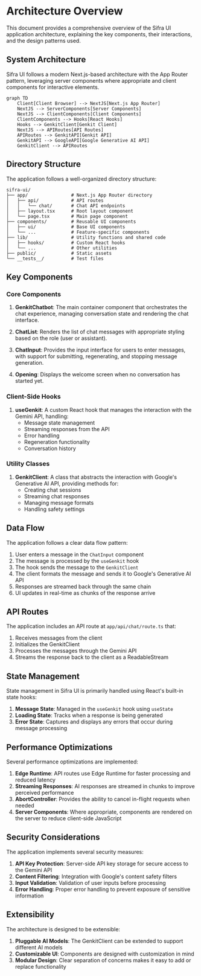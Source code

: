 # Architecture Overview

This document provides a comprehensive overview of the Sifra UI application architecture, explaining the key components, their interactions, and the design patterns used.

## System Architecture

Sifra UI follows a modern Next.js-based architecture with the App Router pattern, leveraging server components where appropriate and client components for interactive elements.

```mermaid
graph TD
    Client[Client Browser] --> NextJS[Next.js App Router]
    NextJS --> ServerComponents[Server Components]
    NextJS --> ClientComponents[Client Components]
    ClientComponents --> Hooks[React Hooks]
    Hooks --> GenkitClient[Genkit Client]
    NextJS --> APIRoutes[API Routes]
    APIRoutes --> GenkitAPI[Genkit API]
    GenkitAPI --> GoogleAPI[Google Generative AI API]
    GenkitClient --> APIRoutes
```

## Directory Structure

The application follows a well-organized directory structure:

```
sifra-ui/
├── app/                # Next.js App Router directory
│   ├── api/            # API routes
│   │   └── chat/       # Chat API endpoints
│   ├── layout.tsx      # Root layout component
│   └── page.tsx        # Main page component
├── components/         # Reusable UI components
│   ├── ui/             # Base UI components
│   └── ...             # Feature-specific components
├── lib/                # Utility functions and shared code
│   ├── hooks/          # Custom React hooks
│   └── ...             # Other utilities
├── public/             # Static assets
└── __tests__/          # Test files
```

## Key Components

### Core Components

1. **GenkitChatbot**: The main container component that orchestrates the chat experience, managing conversation state and rendering the chat interface.

2. **ChatList**: Renders the list of chat messages with appropriate styling based on the role (user or assistant).

3. **ChatInput**: Provides the input interface for users to enter messages, with support for submitting, regenerating, and stopping message generation.

4. **Opening**: Displays the welcome screen when no conversation has started yet.

### Client-Side Hooks

1. **useGenkit**: A custom React hook that manages the interaction with the Gemini API, handling:
   - Message state management
   - Streaming responses from the API
   - Error handling
   - Regeneration functionality
   - Conversation history

### Utility Classes

1. **GenkitClient**: A class that abstracts the interaction with Google's Generative AI API, providing methods for:
   - Creating chat sessions
   - Streaming chat responses
   - Managing message formats
   - Handling safety settings

## Data Flow

The application follows a clear data flow pattern:

1. User enters a message in the `ChatInput` component
2. The message is processed by the `useGenkit` hook
3. The hook sends the message to the `GenkitClient`
4. The client formats the message and sends it to Google's Generative AI API
5. Responses are streamed back through the same chain
6. UI updates in real-time as chunks of the response arrive

## API Routes

The application includes an API route at `app/api/chat/route.ts` that:

1. Receives messages from the client
2. Initializes the GenkitClient
3. Processes the messages through the Gemini API 
4. Streams the response back to the client as a ReadableStream

## State Management

State management in Sifra UI is primarily handled using React's built-in state hooks:

1. **Message State**: Managed in the `useGenkit` hook using `useState`
2. **Loading State**: Tracks when a response is being generated
3. **Error State**: Captures and displays any errors that occur during message processing

## Performance Optimizations

Several performance optimizations are implemented:

1. **Edge Runtime**: API routes use Edge Runtime for faster processing and reduced latency
2. **Streaming Responses**: AI responses are streamed in chunks to improve perceived performance
3. **AbortController**: Provides the ability to cancel in-flight requests when needed
4. **Server Components**: Where appropriate, components are rendered on the server to reduce client-side JavaScript

## Security Considerations

The application implements several security measures:

1. **API Key Protection**: Server-side API key storage for secure access to the Gemini API
2. **Content Filtering**: Integration with Google's content safety filters
3. **Input Validation**: Validation of user inputs before processing
4. **Error Handling**: Proper error handling to prevent exposure of sensitive information

## Extensibility

The architecture is designed to be extensible:

1. **Pluggable AI Models**: The GenkitClient can be extended to support different AI models
2. **Customizable UI**: Components are designed with customization in mind
3. **Modular Design**: Clear separation of concerns makes it easy to add or replace functionality
